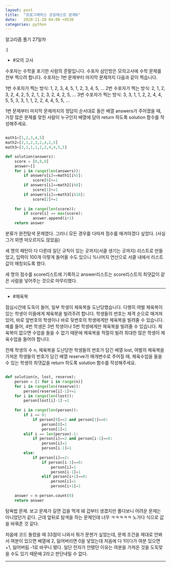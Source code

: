 ```yaml
---
layout: post
title:  "프로그래머스 코딩테스트 문제6"
date:   2020-11-28 04:00 +0530
categories: python
---
```


알고리즘 풀기 27일차

:)


- #모의 고사

수포자는 수학을 포기한 사람의 준말입니다. 수포자 삼인방은 모의고사에 수학 문제를 전부 찍으려 합니다. 수포자는 1번 문제부터 마지막 문제까지 다음과 같이 찍습니다.

1번 수포자가 찍는 방식: 1, 2, 3, 4, 5, 1, 2, 3, 4, 5, ...
2번 수포자가 찍는 방식: 2, 1, 2, 3, 2, 4, 2, 5, 2, 1, 2, 3, 2, 4, 2, 5, ...
3번 수포자가 찍는 방식: 3, 3, 1, 1, 2, 2, 4, 4, 5, 5, 3, 3, 1, 1, 2, 2, 4, 4, 5, 5, ...

1번 문제부터 마지막 문제까지의 정답이 순서대로 들은 배열 answers가 주어졌을 때, 가장 많은 문제를 맞힌 사람이 누구인지 배열에 담아 return 하도록 solution 함수를 작성해주세요.

```python

math1=[1,2,3,4,5]
math2=[2,1,2,3,2,4,2,5]
math3=[3,3,1,1,2,2,4,4,5,5]

def solution(answers):
    score = [0,0,0]
    answer=[]
    for i in range(len(answers)):
        if answers[i]==math1[i%5]:
            score[0]+=1
        if answers[i]==math2[i%8]:
            score[1]+=1
        if answers[i]==math3[i%10]:
            score[2]+=1
            
    for i in range(len(score)):
        if score[i] == max(score):
            answer.append(i+1)
    return answer

```

분류가 완전탐색 문제였다. 그러니 모든 경우를 다따져 점수를 매겨야겠다 싶었다. (사실 그거 외엔 떠오르지도 않았음)

세 명의 패턴이 다 다른데 일단 규칙이 있는 곳까지(서클 생기는 곳까지) 리스트로 만들었고, 입력이 100개 이렇게 들어올 수도 있으니 %나머지 연산으로 서클 내에서 리스트 값이 매칭되도록 했다.

세 명의 점수를 score리스트에 기록하고 answer리스트는 score리스트의 최댓값이 같은 사람을 넣어주는 것으로 마무리했다.

---

- #체육복

점심시간에 도둑이 들어, 일부 학생이 체육복을 도난당했습니다. 다행히 여벌 체육복이 있는 학생이 이들에게 체육복을 빌려주려 합니다. 학생들의 번호는 체격 순으로 매겨져 있어, 바로 앞번호의 학생이나 바로 뒷번호의 학생에게만 체육복을 빌려줄 수 있습니다. 예를 들어, 4번 학생은 3번 학생이나 5번 학생에게만 체육복을 빌려줄 수 있습니다. 체육복이 없으면 수업을 들을 수 없기 때문에 체육복을 적절히 빌려 최대한 많은 학생이 체육수업을 들어야 합니다.

전체 학생의 수 n, 체육복을 도난당한 학생들의 번호가 담긴 배열 lost, 여벌의 체육복을 가져온 학생들의 번호가 담긴 배열 reserve가 매개변수로 주어질 때, 체육수업을 들을 수 있는 학생의 최댓값을 return 하도록 solution 함수를 작성해주세요.


```python

def solution(n, lost, reserve):
    person = [1 for i in range(n)]
    for i in range(len(reserve)):
        person[reserve[i]-1]+=1
    for i in range(len(lost)):
        person[lost[i]-1]-=1
        
    for i in range(len(person)):
        if i == 0:
            if person[0]==2 and person[1]==0:
                person[0]=1
                person[1]=1
        elif i == len(person)-1:
            if person[i]==2 and person[i-1]==0:
                person[i]=1
                person[i-1]=1
        else:
            if person[i]==2:
                if person[i-1]==0:
                    person[i]=1
                    person[i-1]=1
                elif person[i+1]==0:
                    person[i]=1
                    person[i+1]=1
                    
    answer = n-person.count(0)
    return answer

```

탐욕법 문제. 보고 문제가 길면 겁을 먹게 돼 겁부터 생겼지만 풀다보니 어려운 문제는 아니었던거 같다. 
근데 앞뒤로 탐색을 하는 문제인데 너무 ㅋㅋㅋㅋㅋ 노가다 식으로 값을 바꿔준 것 같다. 

처음에 코드 돌렸을 때 33점이 나와서 뭐가 문젠가 싶었는데, 문제 조건을 제대로 안봐서 여분이 있으면 배열에 2, 잃어버리면 0을 넣었는데 처음에 다 1이다가 여분 있으면 +1, 잃어버림 -1로 바꾸니 됐다. 일단 전자가 안됐던 이유는 여분을 가져온 것을 도둑맞을 수도 있기 때문에 2라고 판단내릴 수 없다. 

---